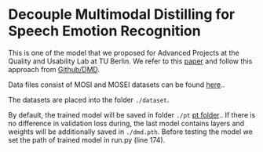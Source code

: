 # Decouple Multimodal Distilling for Speech Emotion Recognition
This is one of the model that we proposed for Advanced Projects at the Quality and Usability Lab at TU Berlin. We refer to this [paper](https://arxiv.org/pdf/2303.13802.pdf) and follow this approach from [Github/DMD](https://github.com/mdswyz/DMD/tree/main).

Data files consist of MOSI and MOSEI datasets can be found [here](https://drive.google.com/drive/folders/17eayDmZSljt3Sf-V1qPr_c-UlC3rJ9gE?usp=drive_link)..

The datasets are placed into the folder `./dataset`. 

By default, the trained model will be saved in folder `./pt` [pt folder](https://drive.google.com/drive/folders/1gul8V-dBdH9LkALqPouIqJ3j4R7Dn6l4?usp=drive_link).. If there is no difference in validation loss during, the last model contains layers and weights will be additionally saved in `./dmd.pth`.
Before testing the model we set the path of trained model in run.py (line 174). 

